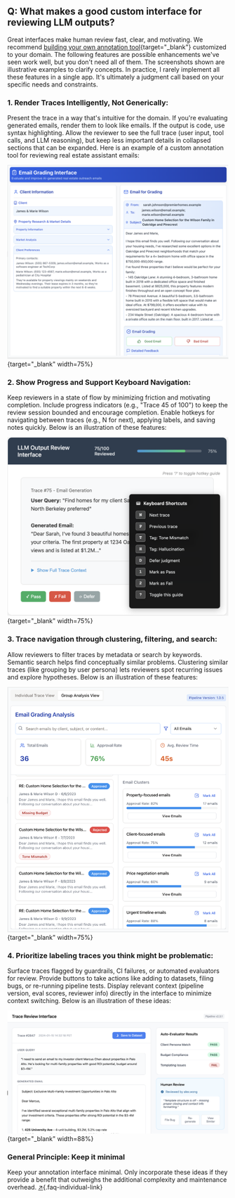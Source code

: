 ## Q: What makes a good custom interface for reviewing LLM outputs?

Great interfaces make human review fast, clear, and motivating. We recommend [building your own annotation tool](#q-should-i-build-a-custom-annotation-tool-or-use-something-off-the-shelf){target="_blank"} customized to your domain. The following features are possible enhancements we've seen work well, but you don't need all of them. The screenshots shown are illustrative examples to clarify concepts. In practice, I rarely implement all these features in a single app. It's ultimately a judgment call based on your specific needs and constraints.

### **1. Render Traces Intelligently, Not Generically**: 

Present the trace in a way that's intuitive for the domain.  If you're evaluating generated emails, render them to look like emails. If the output is code, use syntax highlighting. Allow the reviewer to see the full trace (user input, tool calls, and LLM reasoning), but keep less important details in collapsed sections that can be expanded. Here is an example of a custom annotation tool for reviewing real estate assistant emails:

![A custom interface for reviewing emails for a real estate assistant.](images/emailinterface1.png){target="_blank" width=75%}

### **2. Show Progress and Support Keyboard Navigation**: 

Keep reviewers in a state of flow by minimizing friction and motivating completion. Include progress indicators (e.g., "Trace 45 of 100") to keep the review session bounded and encourage completion. Enable hotkeys for navigating between traces (e.g., N for next), applying labels, and saving notes quickly.  Below is an illustration of these features:

![An annotation interface with a progress bar and hotkey guide](images/hotkey.png){target="_blank" width=75%}

### **3. Trace navigation through clustering, filtering, and search**: 

Allow reviewers to filter traces by metadata or search by keywords. Semantic search helps find conceptually similar problems. Clustering similar traces (like grouping by user persona) lets reviewers spot recurring issues and explore hypotheses.  Below is an illustration of these features:

![Cluster view showing groups of emails, such as property-focused or client-focused examples. Reviewers can drill into a group to see individual traces.](images/group1.png){target="_blank" width=75%}

### **4. Prioritize labeling traces you think might be problematic**: 

Surface traces flagged by guardrails, CI failures, or automated evaluators for review. Provide buttons to take actions like adding to datasets, filing bugs, or re-running pipeline tests. Display relevant context (pipeline version, eval scores, reviewer info) directly in the interface to minimize context switching. Below is an illustration of these ideas:

![A trace view that allows you to quickly see auto-evaluator verdict, add traces to dataset or open issues.  Also shows metadata like pipeline version, reviewer info, and more.](images/ci.png){target="_blank" width=88%}

### General Principle: Keep it minimal

Keep your annotation interface minimal. Only incorporate these ideas if they provide a benefit that outweighs the additional complexity and maintenance overhead. [↗](/blog/posts/evals-faq/what-makes-a-good-custom-interface-for-reviewing-llm-outputs.html){.faq-individual-link}